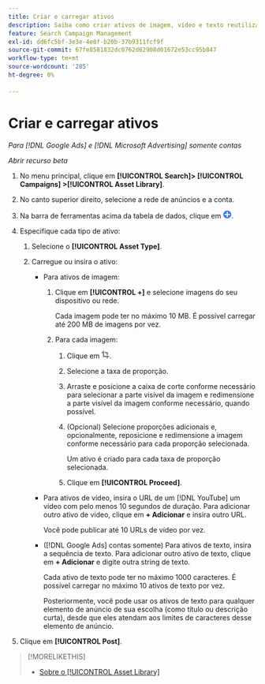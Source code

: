 ```yaml
---
title: Criar e carregar ativos
description: Saiba como criar ativos de imagem, vídeo e texto reutilizáveis e carregá-los no seu [!DNL Google Ads] e [!DNL Microsoft Advertising] bibliotecas de ativos no nível da conta.
feature: Search Campaign Management
exl-id: dd6fc5bf-3e3e-4e8f-b20b-37b9311fcf9f
source-git-commit: 67fe8581832dc0762d62908d01672e53cc95b847
workflow-type: tm+mt
source-wordcount: '285'
ht-degree: 0%

---
```


# Criar e carregar ativos

*Para [!DNL Google Ads] e [!DNL Microsoft Advertising] somente contas*

*Abrir recurso beta*

1. No menu principal, clique em **[!UICONTROL Search]> [!UICONTROL Campaigns] >[!UICONTROL Asset Library]**.

1. No canto superior direito, selecione a rede de anúncios e a conta.

1. Na barra de ferramentas acima da tabela de dados, clique em ![Carregar](/help/search-social-commerce/assets/add.png "Carregar").

1. Especifique cada tipo de ativo:

   1. Selecione o **[!UICONTROL Asset Type]**.

   1. Carregue ou insira o ativo:

      * Para ativos de imagem:

         1. Clique em **[!UICONTROL +]** e selecione imagens do seu dispositivo ou rede.

            Cada imagem pode ter no máximo 10 MB. É possível carregar até 200 MB de imagens por vez.

         1. Para cada imagem:

            1. Clique em ![Cortar](/help/search-social-commerce/assets/crop.png "Cortar").

            1. Selecione a taxa de proporção.

            1. Arraste e posicione a caixa de corte conforme necessário para selecionar a parte visível da imagem e redimensione a parte visível da imagem conforme necessário, quando possível.

            1. (Opcional) Selecione proporções adicionais e, opcionalmente, reposicione e redimensione a imagem conforme necessário para cada proporção selecionada.

               Um ativo é criado para cada taxa de proporção selecionada.

            1. Clique em **[!UICONTROL Proceed]**.

      * Para ativos de vídeo, insira o URL de um [!DNL YouTube] um vídeo com pelo menos 10 segundos de duração. Para adicionar outro ativo de vídeo, clique em **+ Adicionar** e insira outro URL.

        Você pode publicar até 10 URLs de vídeo por vez.

      * ([!DNL Google Ads] contas somente) Para ativos de texto, insira a sequência de texto. Para adicionar outro ativo de texto, clique em **+ Adicionar** e digite outra string de texto.

        Cada ativo de texto pode ter no máximo 1000 caracteres. É possível carregar no máximo 10 ativos de texto por vez.

        Posteriormente, você pode usar os ativos de texto para qualquer elemento de anúncio de sua escolha (como título ou descrição curta), desde que eles atendam aos limites de caracteres desse elemento de anúncio.

1. Clique em **[!UICONTROL Post]**.

>[!MORELIKETHIS]
>
>* [Sobre o [!UICONTROL Asset Library]](asset-library-about.md)
